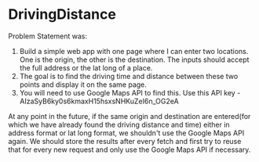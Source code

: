 # DrivingDistance
Problem Statement was:
1. Build a simple web app with one page where I can enter two locations. One is the origin, the other is the destination. The inputs should accept the full address or the lat long of a place. 
2. The goal is to find the driving time and distance between these two points and display it on the same page.
3. You will need to use Google Maps API to find this. Use this API key - AIzaSyB6ky0s6kmaxH15hsxsNHKuZeI6n_OG2eA

At any point in the future, if the same origin and destination are entered(for which we have already found the driving distance and time) either in address format or lat long format, we shouldn't 
use the Google Maps API again. We should store the results after every fetch and first try to reuse that for every new request and only use the Google Maps API if necessary.

